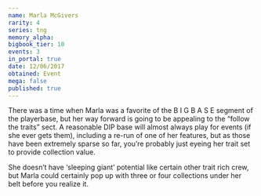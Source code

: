 ```yaml
---
name: Marla McGivers
rarity: 4
series: tng
memory_alpha:
bigbook_tier: 10
events: 3
in_portal: true
date: 12/06/2017
obtained: Event
mega: false
published: true
---
```


There was a time when Marla was a favorite of the B I G B A S E segment of the playerbase, but her way forward is going to be appealing to the “follow the traits” sect. A reasonable DIP base will almost always play for events (if she ever gets them), including a re-run of one of her features, but as those have been extremely sparse so far, you’re probably just eyeing her trait set to provide collection value.

She doesn’t have ‘sleeping giant’ potential like certain other trait rich crew, but Marla could certainly pop up with three or four collections under her belt before you realize it.
